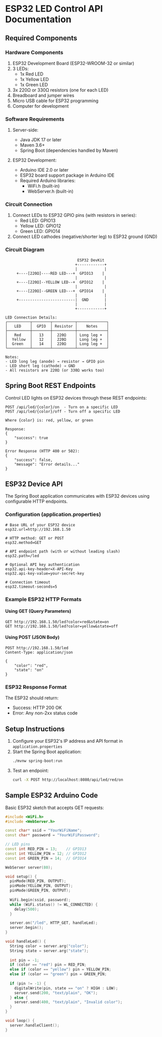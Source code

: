 # ESP32 LED Control API Documentation

## Required Components

### Hardware Components
1. ESP32 Development Board (ESP32-WROOM-32 or similar)
2. 3 LEDs:
   - 1x Red LED
   - 1x Yellow LED
   - 1x Green LED
3. 3x 220Ω or 330Ω resistors (one for each LED)
4. Breadboard and jumper wires
5. Micro USB cable for ESP32 programming
6. Computer for development

### Software Requirements
1. Server-side:
   - Java JDK 17 or later
   - Maven 3.6+
   - Spring Boot (dependencies handled by Maven)

2. ESP32 Development:
   - Arduino IDE 2.0 or later
   - ESP32 board support package in Arduino IDE
   - Required Arduino libraries:
     - WiFi.h (built-in)
     - WebServer.h (built-in)

### Circuit Connection
1. Connect LEDs to ESP32 GPIO pins (with resistors in series):
   - Red LED: GPIO13
   - Yellow LED: GPIO12
   - Green LED: GPIO14
2. Connect LED cathodes (negative/shorter leg) to ESP32 ground (GND)

### Circuit Diagram
```
                                ESP32 DevKit
                               +------------+
                               |            |
     +----[220Ω]----RED LED---+  GPIO13    |
                               |            |
     +----[220Ω]--YELLOW LED--+  GPIO12    |
                               |            |
     +----[220Ω]--GREEN LED---+  GPIO14    |
                               |            |
     +-------------------------|  GND       |
                               |            |
                               +------------+

LED Connection Details:
┌──────────┬────────┬──────────┬─────────────┐
│   LED    │  GPIO  │ Resistor │    Notes    │
├──────────┼────────┼──────────┼─────────────┤
│   Red    │   13   │  220Ω    │ Long leg +  │
│  Yellow  │   12   │  220Ω    │ Long leg +  │
│  Green   │   14   │  220Ω    │ Long leg +  │
└──────────┴────────┴──────────┴─────────────┘

Notes:
- LED long leg (anode) → resistor → GPIO pin
- LED short leg (cathode) → GND
- All resistors are 220Ω (or 330Ω works too)
```

## Spring Boot REST Endpoints
Control LED lights on ESP32 devices through these REST endpoints:

```
POST /api/led/{color}/on  - Turn on a specific LED
POST /api/led/{color}/off - Turn off a specific LED

Where {color} is: red, yellow, or green

Response:
{
    "success": true
}

Error Response (HTTP 400 or 502):
{
    "success": false,
    "message": "Error details..."
}
```

## ESP32 Device API
The Spring Boot application communicates with ESP32 devices using configurable HTTP endpoints.

### Configuration (application.properties)
```properties
# Base URL of your ESP32 device
esp32.url=http://192.168.1.50

# HTTP method: GET or POST
esp32.method=GET

# API endpoint path (with or without leading slash)
esp32.path=/led

# Optional API key authentication
esp32.api-key-header=X-API-Key
esp32.api-key-value=your-secret-key

# Connection timeout
esp32.timeout-seconds=5
```

### Example ESP32 HTTP Formats

#### Using GET (Query Parameters)
```
GET http://192.168.1.50/led?color=red&state=on
GET http://192.168.1.50/led?color=yellow&state=off
```

#### Using POST (JSON Body)
```
POST http://192.168.1.50/led
Content-Type: application/json

{
    "color": "red",
    "state": "on"
}
```

### ESP32 Response Format
The ESP32 should return:
- Success: HTTP 200 OK
- Error: Any non-2xx status code

## Setup Instructions

1. Configure your ESP32's IP address and API format in `application.properties`
2. Start the Spring Boot application:
   ```bash
   ./mvnw spring-boot:run
   ```
3. Test an endpoint:
   ```bash
   curl -X POST http://localhost:8080/api/led/red/on
   ```

## Sample ESP32 Arduino Code

Basic ESP32 sketch that accepts GET requests:
```cpp
#include <WiFi.h>
#include <WebServer.h>

const char* ssid = "YourWiFiName";
const char* password = "YourWiFiPassword";

// LED pins
const int RED_PIN = 13;    // GPIO13
const int YELLOW_PIN = 12; // GPIO12
const int GREEN_PIN = 14;  // GPIO14

WebServer server(80);

void setup() {
  pinMode(RED_PIN, OUTPUT);
  pinMode(YELLOW_PIN, OUTPUT);
  pinMode(GREEN_PIN, OUTPUT);
  
  WiFi.begin(ssid, password);
  while (WiFi.status() != WL_CONNECTED) {
    delay(500);
  }

  server.on("/led", HTTP_GET, handleLed);
  server.begin();
}

void handleLed() {
  String color = server.arg("color");
  String state = server.arg("state");
  
  int pin = -1;
  if (color == "red") pin = RED_PIN;
  else if (color == "yellow") pin = YELLOW_PIN;
  else if (color == "green") pin = GREEN_PIN;
  
  if (pin != -1) {
    digitalWrite(pin, state == "on" ? HIGH : LOW);
    server.send(200, "text/plain", "OK");
  } else {
    server.send(400, "text/plain", "Invalid color");
  }
}

void loop() {
  server.handleClient();
}
```
